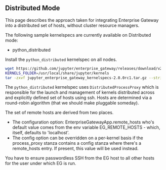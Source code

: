## Distributed Mode

This page describes the approach taken for integrating Enterprise Gateway into a distributed set of hosts, without cluster resource managers.

The following sample kernelspecs are currently available on Distributed mode:

+ python_distributed

Install the `python_distributed` kernelspec on all nodes.

``` Bash
wget https://github.com/jupyter/enterprise_gateway/releases/download/v2.0.0rc1/jupyter_enterprise_gateway_kernelspecs-2.0.0rc1.tar.gz
KERNELS_FOLDER=/usr/local/share/jupyter/kernels
tar -zxvf jupyter_enterprise_gateway_kernelspecs-2.0.0rc1.tar.gz --strip 1 --directory $KERNELS_FOLDER/python_distributed/ python_distributed/
```

The `python_distributed` kernelspec uses `DistributedProcessProxy` which is responsible for the launch and management of kernels distributed across and explicitly defined set of hosts using ssh. Hosts are determined via a round-robin algorithm (that we should make pluggable someday).

The set of remote hosts are derived from two places.

+ The configuration option: EnterpriseGatewayApp.remote_hosts who's default value comes from the env variable EG_REMOTE_HOSTS - which, itself, defaults to 'localhost'.
+ The config option can be overridden on a per-kernel basis if the process_proxy stanza contains a config stanza where there's a remote_hosts entry. If present, this value will be used instead.

You have to ensure passwordless SSH from the EG host to all other hosts for the user under which EG is run.
